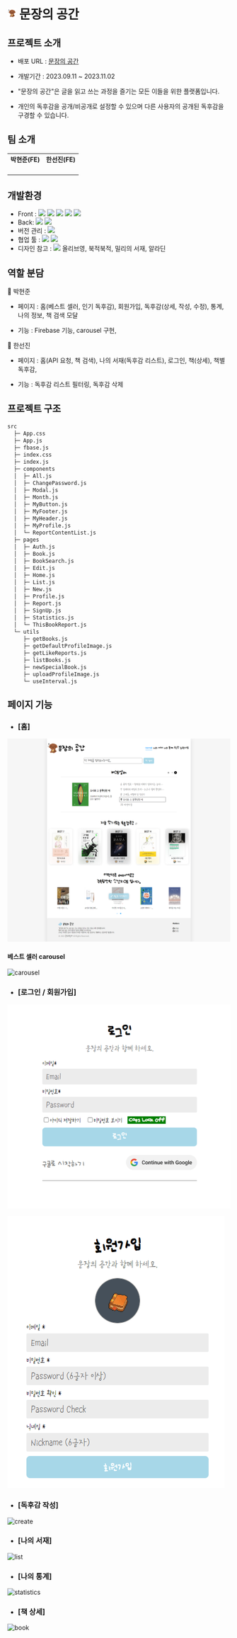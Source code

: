 # <img style="width: 20px" src="./public/images/dog.png" alt="logoImg" /> 문장의 공간

## 프로젝트 소개

- 배포 URL : <a href="https://gacde-munjang-space.web.app/" target="_blank">문장의 공간</a>

- 개발기간 : 2023.09.11 ~ 2023.11.02

- "문장의 공간"은 글을 읽고 쓰는 과정을 즐기는 모든 이들을 위한 플랫폼입니다.
- 개인의 독후감을 공개/비공개로 설정할 수 있으며 다른 사용자의 공개된 독후감을 구경할 수 있습니다.

## 팀 소개

<table>
  <tbody>
    <tr>
      <td align="center">
        <b>박현준(FE)</b>
      </td>
      <td align="center">
        <b>한선진(FE)</b>
      </td>
    </tr>
    <tr>
      <td align="center">
        <a href="https://github.com/DT-HYUNJUN" target="_blank" rel="noreferrer">
          <img src="https://github.com/DT-HYUNJUN.png" width="100px;" alt=""/>
        </a>
      </td>
      <td align="center">
        <a href="https://github.com/badajinsee" target="_blank" rel="noreferrer">
          <img src="https://github.com/badajinsee.png" width="100px;" alt=""/>
        </a>
      </td>
    </tr>
  </tbody>
</table>

## 개발환경

- Front : <img src="https://img.shields.io/badge/HTML-E34F26?style=for-the-badge&logo=HTML&logoColor=white"> <img src="https://img.shields.io/badge/React-61DAFB?style=for-the-badge&logo=React&logoColor=white"> <img src="https://img.shields.io/badge/styled-components-DB7093?style=for-the-badge&logo=styled-components&logoColor=white"> <img src="https://img.shields.io/badge/Axios-5A29E4?style=for-the-badge&logo=Axios&logoColor=white"> <img src="https://img.shields.io/badge/Font Awesome-528DD7?style=for-the-badge&logo=Font Awesome&logoColor=white">
- Back: <img src="https://img.shields.io/badge/Firebase-FFCA28?style=for-the-badge&logo=Firebase&logoColor=white"> <img src="https://img.shields.io/badge/Express-000000?style=for-the-badge&logo=Express&logoColor=white">
- 버전 관리 : <img src="https://img.shields.io/badge/GitHub-181717?style=for-the-badge&logo=GitHub&logoColor=white">
- 협업 툴 : <img src="https://img.shields.io/badge/Jira Software-0052CC?style=for-the-badge&logo=Jira Software&logoColor=white"> <img src="https://img.shields.io/badge/Discord-5865F2?style=for-the-badge&logo=Discord&logoColor=white">
- 디자인 참고 : <img src="https://img.shields.io/badge/Figma-F24E1E?style=for-the-badge&logo=Figma&logoColor=white"> 올리브영, 북적북적, 밀리의 서재, 알라딘

## 역할 분담

📘 박현준

- 페이지 : 홈(베스트 셀러, 인기 독후감), 회원가입, 독후감(상세, 작성, 수정), 통계, 나의 정보, 책 검색 모달

- 기능 : Firebase 기능, carousel 구현,

📕 한선진

- 페이지 : 홈(API 요청, 책 검색), 나의 서재(독후감 리스트), 로그인, 책(상세), 책별 독후감,

- 기능 : 독후감 리스트 필터링, 독후감 삭제

## 프로젝트 구조

```
src
  ├─ App.css
  ├─ App.js
  ├─ fbase.js
  ├─ index.css
  ├─ index.js
  ├─ components
  │  ├─ All.js
  │  ├─ ChangePassword.js
  │  ├─ Modal.js
  │  ├─ Month.js
  │  ├─ MyButton.js
  │  ├─ MyFooter.js
  │  ├─ MyHeader.js
  │  ├─ MyProfile.js
  │  └─ ReportContentList.js
  ├─ pages
  │  ├─ Auth.js
  │  ├─ Book.js
  │  ├─ BookSearch.js
  │  ├─ Edit.js
  │  ├─ Home.js
  │  ├─ List.js
  │  ├─ New.js
  │  ├─ Profile.js
  │  ├─ Report.js
  │  ├─ SignUp.js
  │  ├─ Statistics.js
  │  └─ ThisBookReport.js
  └─ utils
     ├─ getBooks.js
     ├─ getDefaultProfileImage.js
     ├─ getLikeReports.js
     ├─ listBooks.js
     ├─ newSpecialBook.js
     ├─ uploadProfileImage.js
     └─ useInterval.js
```

## 페이지 기능

- ### [홈]

![home](./public/images/readme/home.png)

#### 베스트 셀러 carousel

![carousel](./public/images/readme/carousel.gif)

- ### [로그인 / 회원가입]

![login](./public/images/readme/login.gif)

![signup](./public/images/readme/signup.gif)

- ### [독후감 작성]

![create](./public/images/readme/create.gif)

- ### [나의 서재]

![list](./public/images/readme/list.gif)

- ### [나의 통계]

![statistics](./public/images/readme/statistics.gif)

- ### [책 상세]

![book](./public/images/readme/book.gif)
